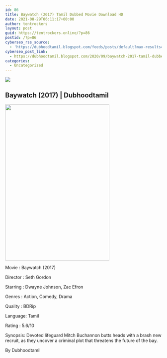 ```yaml
---
id: 86
title: Baywatch (2017) Tamil Dubbed Movie Download HD
date: 2021-08-29T06:11:17+00:00
author: tentrockers
layout: post
guid: https://tentrockers.online/?p=86
postid: /?p=86
cyberseo_rss_source:
  - 'https://dubhoodtamil.blogspot.com/feeds/posts/default?max-results=150&start-index=151'
cyberseo_post_link:
  - https://dubhoodtamil.blogspot.com/2020/09/baywatch-2017-tamil-dubbed-hd.html
categories:
  - Uncategorized
---
```

<div class="media_block">
  <img src="https://1.bp.blogspot.com/-g9h5vV74-ds/X1SorWZVyCI/AAAAAAAACUs/_m4n2GHODoELd2C04so3GiQV60mDMgkoQCNcBGAsYHQ/s72-w335-h500-c/MV5BNTA4MjQ0ODQzNF5BMl5BanBnXkFtZTgwNzA5NjYzMjI%2540._V1_.jpg" class="media_thumbnail" />
</div>

## Baywatch (2017) | Dubhoodtamil

<div class="separator">
  <a href="https://1.bp.blogspot.com/-g9h5vV74-ds/X1SorWZVyCI/AAAAAAAACUs/_m4n2GHODoELd2C04so3GiQV60mDMgkoQCNcBGAsYHQ/s2048/MV5BNTA4MjQ0ODQzNF5BMl5BanBnXkFtZTgwNzA5NjYzMjI%2540._V1_.jpg"><img loading="lazy" border="0" data-original-height="2048" data-original-width="1382" height="500" src="https://1.bp.blogspot.com/-g9h5vV74-ds/X1SorWZVyCI/AAAAAAAACUs/_m4n2GHODoELd2C04so3GiQV60mDMgkoQCNcBGAsYHQ/w335-h500/MV5BNTA4MjQ0ODQzNF5BMl5BanBnXkFtZTgwNzA5NjYzMjI%2540._V1_.jpg" width="335" /></a>
</div>

Movie	<span></span>:	<span></span>Baywatch (2017)&nbsp;

Director	<span></span>:	<span></span>Seth Gordon&nbsp;

Starring	<span></span>:	<span></span>Dwayne Johnson, Zac Efron&nbsp;

Genres	<span></span>:	<span></span>Action, Comedy, Drama&nbsp;

Quality	<span></span>:	<span></span>BDRip&nbsp;

Language:	<span></span>Tamil&nbsp;

Rating	<span></span>:	<span></span>5.6/10&nbsp;

Synopsis: Devoted lifeguard Mitch Buchannon butts heads with a brash new recruit, as they uncover a criminal plot that threatens the future of the bay.

By Dubhoodtamil